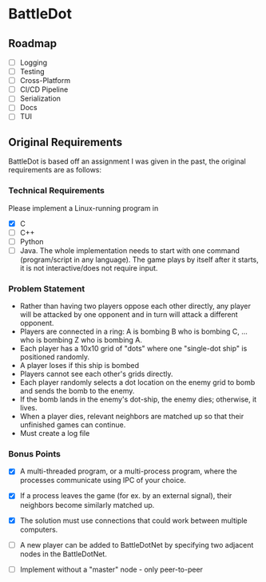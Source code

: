 # BattleDot
## Roadmap
- [ ] Logging
- [ ] Testing
- [ ] Cross-Platform
- [ ] CI/CD Pipeline
- [ ] Serialization
- [ ] Docs
- [ ] TUI

## Original Requirements
BattleDot is based off an assignment I was given in the past, the original requirements are as follows:

### Technical Requirements
Please implement a Linux-running program in 
- [x] C 
- [ ] C++ 
- [ ] Python 
- [ ] Java.
The whole implementation needs to start with one command (program/script in any language).
The game plays by itself after it starts, it is not interactive/does not require input.

### Problem Statement
- Rather than having two players oppose each other directly, any player will be attacked by one opponent and in turn will attack a different opponent. 
- Players are connected in a ring: A is bombing B who is bombing C, ... who is bombing Z who is bombing A.
- Each player has a 10x10 grid of "dots" where one "single-dot ship" is positioned randomly.
- A player loses if this ship is bombed
- Players cannot see each other's grids directly.
- Each player randomly selects a dot location on the enemy grid to bomb and sends the bomb to the enemy.
- If the bomb lands in the enemy's dot-ship, the enemy dies; otherwise, it lives.
- When a player dies, relevant neighbors are matched up so that their unfinished games can continue. 
- Must create a log file

### Bonus Points
- [x] A multi-threaded program, or a multi-process program, where the processes communicate using IPC of your choice.
- [x] If a process leaves the game (for ex. by an external signal), their neighbors become similarly matched up.
- [x] The solution must use connections that could work between multiple computers.
- [ ] A new player can be added to BattleDotNet by specifying two adjacent nodes in the BattleDotNet.
- [ ] Implement without a "master" node - only peer-to-peer


